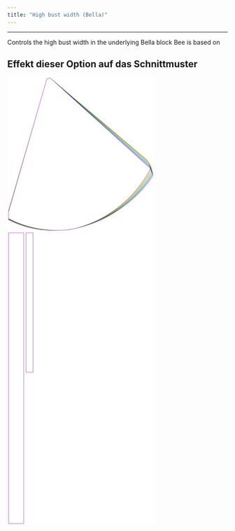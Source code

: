 ```yaml
---
title: "High bust width (Bella)"
---
```


---

Controls the high bust width in the underlying Bella block Bee is based on

## Effekt dieser Option auf das Schnittmuster

![Dieses Bild zeigt den Effekt dieser Option, indem es mehrere Varianten überlagert, die einen anderen Wert für diese Option haben](bee_highbustwidth_sample.svg "Effekt dieser Option auf das Schnittmuster")
